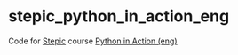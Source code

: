 # stepic_python_in_action_eng

Code for [Stepic][1] course [Python in Action (eng)][2]

 [1]: https://stepic.org/
 [2]: https://stepic.org/course/Adaptive-Python-%CE%B2-568

